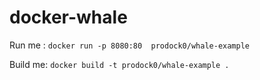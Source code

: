 # docker-whale

Run me : `docker run -p 8080:80  prodock0/whale-example`

Build me: `docker build -t prodock0/whale-example .`
